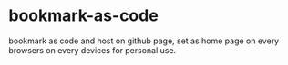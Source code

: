 # bookmark-as-code
bookmark as code and host on github page, set as home page on every browsers on every devices for personal use.
